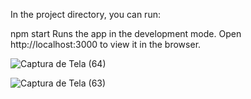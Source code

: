 In the project directory, you can run:

npm start
Runs the app in the development mode.
Open http://localhost:3000 to view it in the browser.


![Captura de Tela (64)](https://user-images.githubusercontent.com/106413124/219208856-2ad892b5-7a11-48ca-a9a4-66dd4f9585ad.png)


![Captura de Tela (63)](https://user-images.githubusercontent.com/106413124/219208891-0dc04399-d1de-4c1e-94f2-606c4370b303.png)
